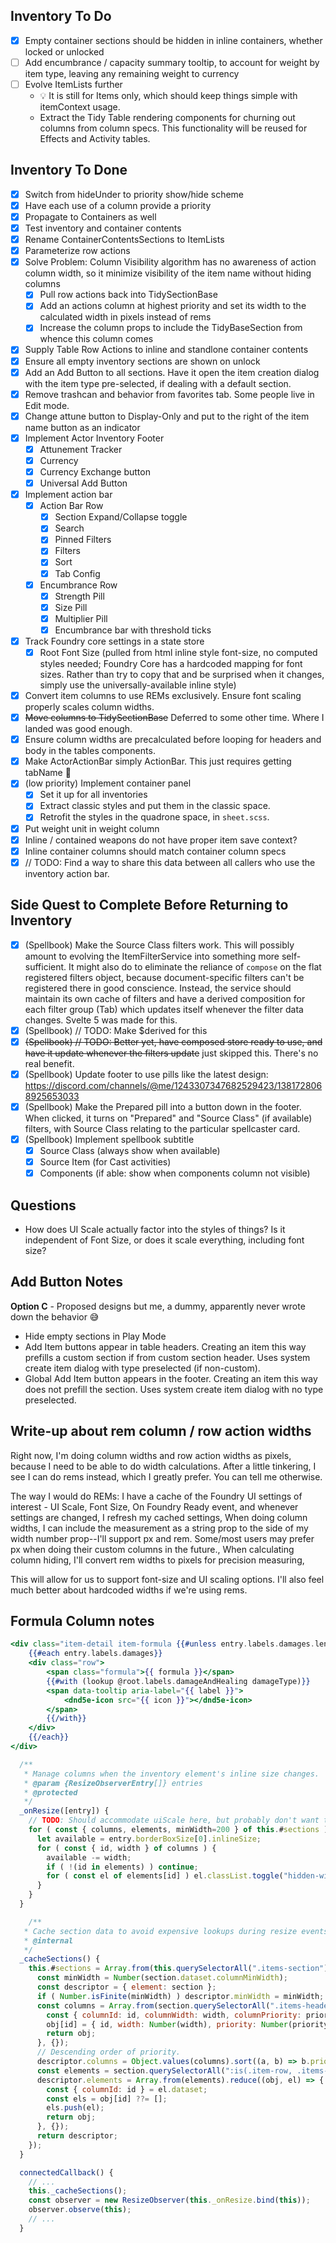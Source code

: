 ## Inventory To Do

- [x] Empty container sections should be hidden in inline containers, whether locked or unlocked
- [ ] Add encumbrance / capacity summary tooltip, to account for weight by item type, leaving any remaining weight to currency
- [ ] Evolve ItemLists further
  - 💡 It is still for Items only, which should keep things simple with itemContext usage.
  - Extract the Tidy Table rendering components for churning out columns from column specs. This functionality will be reused for Effects and Activity tables.

## Inventory To Done

- [x] Switch from hideUnder to priority show/hide scheme
- [x] Have each use of a column provide a priority
- [x] Propagate to Containers as well
- [X] Test inventory and container contents
- [x] Rename ContainerContentsSections to ItemLists
- [x] Parameterize row actions
- [x] Solve Problem: Column Visibility algorithm has no awareness of action column width, so it minimize visibility of the item name without hiding columns
  - [x] Pull row actions back into TidySectionBase
  - [x] Add an actions column at highest priority and set its width to the calculated width in pixels instead of rems
  - [x] Increase the column props to include the TidyBaseSection from whence this column comes
- [x] Supply Table Row Actions to inline and standlone container contents
- [x] Ensure all empty inventory sections are shown on unlock
- [x] Add an Add Button to all sections. Have it open the item creation dialog with the item type pre-selected, if dealing with a default section.
- [x] Remove trashcan and behavior from favorites tab. Some people live in Edit mode.
- [x] Change attune button to Display-Only and put to the right of the item name button as an indicator
- [x] Implement Actor Inventory Footer
  - [x] Attunement Tracker
  - [x] Currency
  - [x] Currency Exchange button
  - [x] Universal Add Button
- [x] Implement action bar
  - [x] Action Bar Row
    - [x] Section Expand/Collapse toggle
    - [x] Search
    - [x] Pinned Filters
    - [x] Filters
    - [x] Sort
    - [x] Tab Config
  - [x] Encumbrance Row
    - [x] Strength Pill
    - [x] Size Pill
    - [x] Multiplier Pill
    - [x] Encumbrance bar with threshold ticks
- [x] Track Foundry core settings in a state store
  - [x] Root Font Size (pulled from html inline style font-size, no computed styles needed; Foundry Core has a hardcoded mapping for font sizes. Rather than try to copy that and be surprised when it changes, simply use the universally-available inline style)
- [x] Convert item columns to use REMs exclusively. Ensure font scaling properly scales column widths.
- [x] ~~Move columns to TidySectionBase~~ Deferred to some other time. Where I landed was good enough.
- [x] Ensure column widths are precalculated before looping for headers and body in the tables components.
- [x] Make ActorActionBar simply ActionBar. This just requires getting tabName 🤣 
- [x] (low priority) Implement container panel
  - [x] Set it up for all inventories
  - [x] Extract classic styles and put them in the classic space.
  - [x] Retrofit the styles in the quadrone space, in `sheet.scss`.
- [x] Put weight unit in weight column
- [x] Inline / contained weapons do not have proper item save context?
- [x] Inline container columns should match container column specs
- [x] // TODO: Find a way to share this data between all callers who use the inventory action bar.

## Side Quest to Complete Before Returning to Inventory

- [x] (Spellbook) Make the Source Class filters work. This will possibly amount to evolving the ItemFilterService into something more self-sufficient. It might also do to eliminate the reliance of `compose` on the flat registered filters object, because document-specific filters can't be registered there in good conscience. Instead, the service should maintain its own cache of filters and have a derived composition for each filter group (Tab) which updates itself whenever the filter data changes. Svelte 5 was made for this.
- [x] (Spellbook) // TODO: Make $derived for this
- [x] ~~(Spellbook) // TODO: Better yet, have composed store ready to use, and have it update whenever the filters update~~ just skipped this. There's no real benefit.
- [x] (Spellbook) Update footer to use pills like the latest design: https://discord.com/channels/@me/1243307347682529423/1381728068925653033
- [x] (Spellbook) Make the Prepared pill into a button down in the footer. When clicked, it turns on "Prepared" and "Source Class" (if available) filters, with Source Class relating to the particular spellcaster card.
- [x] (Spellbook) Implement spellbook subtitle
  - [x] Source Class (always show when available)
  - [x] Source Item (for Cast activities)
  - [x] Components (if able: show when components column not visible)

## Questions

- How does UI Scale actually factor into the styles of things? Is it independent of Font Size, or does it scale everything, including font size?

## Add Button Notes

**Option C** - Proposed designs but me, a dummy, apparently never wrote down the behavior 😅
* Hide empty sections in Play Mode
* Add Item buttons appear in table headers. Creating an item this way prefills a custom section if from custom section header. Uses system create item dialog with type preselected (if non-custom).
* Global Add Item button appears in the footer. Creating an item this way does not prefill the section. Uses system create item dialog with no type preselected.

## Write-up about rem column / row action widths

Right now, I'm doing column widths and row action widths as pixels, because I need to be able to do width calculations.
After a little tinkering, I see I can do rems instead, which I greatly prefer. You can tell me otherwise.

The way I would do REMs: 
I have a cache of the Foundry UI settings of interest - UI Scale, Font Size,
On Foundry Ready event, and whenever settings are changed, I refresh my cached settings,
When doing column widths, I can include the measurement as a string prop to the side of my width number prop--I'll support px and rem. Some/most users may prefer px when doing their custom columns in the future.,
When calculating column hiding, I'll convert rem widths to pixels for precision measuring,

This will allow for us to support font-size and UI scaling options. I'll also feel much better about hardcoded widths if we're using rems.

## Formula Column notes

```hbs
<div class="item-detail item-formula {{#unless entry.labels.damages.length}}empty{{/unless}}" data-column-id="formula">
    {{#each entry.labels.damages}}
    <div class="row">
        <span class="formula">{{ formula }}</span>
        {{#with (lookup @root.labels.damageAndHealing damageType)}}
        <span data-tooltip aria-label="{{ label }}">
            <dnd5e-icon src="{{ icon }}"></dnd5e-icon>
        </span>
        {{/with}}
    </div>
    {{/each}}
</div>
```

```js
  /**
   * Manage columns when the inventory element's inline size changes.
   * @param {ResizeObserverEntry[]} entries
   * @protected
   */
  _onResize([entry]) {
    // TODO: Should accommodate uiScale here, but probably don't want to call game.settings.get every frame.
    for ( const { columns, elements, minWidth=200 } of this.#sections ) {
      let available = entry.borderBoxSize[0].inlineSize;
      for ( const { id, width } of columns ) {
        available -= width;
        if ( !(id in elements) ) continue;
        for ( const el of elements[id] ) el.classList.toggle("hidden-width", available < minWidth);
      }
    }
  }

    /**
   * Cache section data to avoid expensive lookups during resize events.
   * @internal
   */
  _cacheSections() {
    this.#sections = Array.from(this.querySelectorAll(".items-section")).map(section => {
      const minWidth = Number(section.dataset.columnMinWidth);
      const descriptor = { element: section };
      if ( Number.isFinite(minWidth) ) descriptor.minWidth = minWidth;
      const columns = Array.from(section.querySelectorAll(".items-header [data-column-id]")).reduce((obj, el) => {
        const { columnId: id, columnWidth: width, columnPriority: priority } = el.dataset;
        obj[id] = { id, width: Number(width), priority: Number(priority) };
        return obj;
      }, {});
      // Descending order of priority.
      descriptor.columns = Object.values(columns).sort((a, b) => b.priority - a.priority);
      const elements = section.querySelectorAll(":is(.item-row, .items-header) [data-column-id]");
      descriptor.elements = Array.from(elements).reduce((obj, el) => {
        const { columnId: id } = el.dataset;
        const els = obj[id] ??= [];
        els.push(el);
        return obj;
      }, {});
      return descriptor;
    });
  }

  connectedCallback() {
    // ...
    this._cacheSections();
    const observer = new ResizeObserver(this._onResize.bind(this));
    observer.observe(this);
    // ...
  }
```